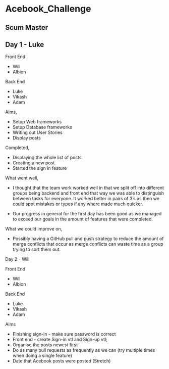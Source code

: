 # Acebook_Challenge

Scum Master
------------

Day 1 - Luke
------------

Front End
- Will
- Albion

Back End
- Luke
- Vikash
- Adam

Aims,
- Setup Web frameworks
- Setup Database frameworks
- Writing out User Stories 
- Display posts

Completed,
- Displaying the whole list of posts
- Creating a new post
- Started the sign in feature

What went well,
- I thought that the team work worked well in that we split off into different groups being backend and front end that way we was able to distinguish between tasks for everyone. It worked better in pairs of 3’s as then we could spot mistakes or typos if any where made much quicker.

- Our progress in general for the first day has been good as we managed to exceed our goals in the amount of features that were completed.

What we could improve on,
- Possibly having a GitHub pull and push strategy to reduce the amount of merge conflicts that occur as merge conflicts can waste time as a group trying to sort them out.

Day 2 - Will

Front End
- Will
- Albion

Back End
- Luke
- Vikash
- Adam

Aims
- Finishing sign-in - make sure password is correct
- Front end - create Sign-in vtl and Sign-up vtl;
- Organise the posts newest first
- Do as many pull requests as frequently as we can (try multiple times when doing a single feature)
- Date that Acebook posts were posted (Stretch)

